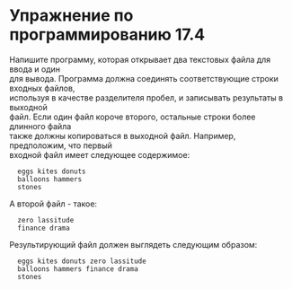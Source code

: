 # Упражнение по программированию 17.4  
Напишите программу, которая открывает два текстовых файла для ввода и один  
для вывода. Программа должна соединять соответствующие строки входных файлов,  
используя в качестве разделителя пробел, и записывать результаты в выходной  
файл. Если один файл короче второго, остальные строки более длинного файла  
также должны копироваться в выходной файл. Например, предположим, что первый  
входной файл имеет следующее содержимое:  
```
  eggs kites donuts
  balloons hammers
  stones
```
А второй файл - такое:  
```
  zero lassitude
  finance drama
```
Результирующий файл должен выглядеть следующим образом:  
```
  eggs kites donuts zero lassitude
  balloons hammers finance drama
  stones
```
